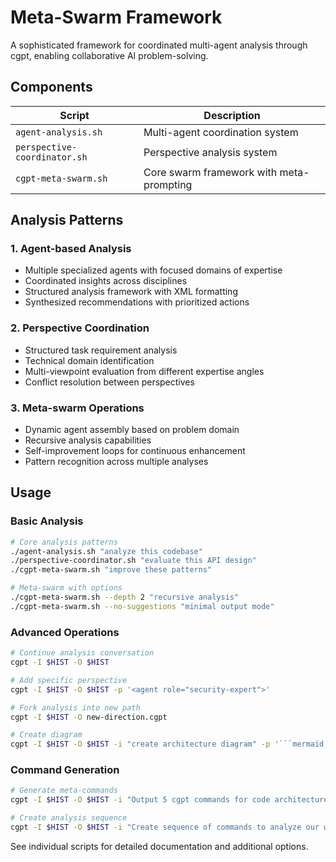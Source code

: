 # Meta-Swarm Framework

A sophisticated framework for coordinated multi-agent analysis through cgpt, enabling collaborative AI problem-solving.

## Components

| Script | Description |
|--------|-------------|
| `agent-analysis.sh` | Multi-agent coordination system |
| `perspective-coordinator.sh` | Perspective analysis system |
| `cgpt-meta-swarm.sh` | Core swarm framework with meta-prompting |

## Analysis Patterns

### 1. Agent-based Analysis
- Multiple specialized agents with focused domains of expertise
- Coordinated insights across disciplines
- Structured analysis framework with XML formatting
- Synthesized recommendations with prioritized actions

### 2. Perspective Coordination
- Structured task requirement analysis
- Technical domain identification
- Multi-viewpoint evaluation from different expertise angles
- Conflict resolution between perspectives

### 3. Meta-swarm Operations
- Dynamic agent assembly based on problem domain
- Recursive analysis capabilities
- Self-improvement loops for continuous enhancement
- Pattern recognition across multiple analyses

## Usage

### Basic Analysis

```bash
# Core analysis patterns
./agent-analysis.sh "analyze this codebase"
./perspective-coordinator.sh "evaluate this API design"
./cgpt-meta-swarm.sh "improve these patterns"

# Meta-swarm with options
./cgpt-meta-swarm.sh --depth 2 "recursive analysis"
./cgpt-meta-swarm.sh --no-suggestions "minimal output mode"
```

### Advanced Operations

```bash
# Continue analysis conversation
cgpt -I $HIST -O $HIST

# Add specific perspective
cgpt -I $HIST -O $HIST -p '<agent role="security-expert">'

# Fork analysis into new path
cgpt -I $HIST -O new-direction.cgpt

# Create diagram
cgpt -I $HIST -O $HIST -i "create architecture diagram" -p '```mermaid'
```

### Command Generation

```bash
# Generate meta-commands
cgpt -I $HIST -O $HIST -i "Output 5 cgpt commands for code architecture review"

# Create analysis sequence
cgpt -I $HIST -O $HIST -i "Create sequence of commands to analyze our workflow"
```

See individual scripts for detailed documentation and additional options.

